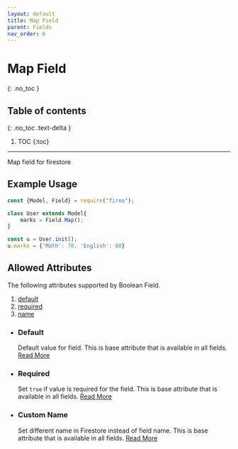 ```yaml
---
layout: default
title: Map Field
parent: Fields
nav_order: 6
---
```


# Map Field
{: .no_toc }

## Table of contents
{: .no_toc .text-delta }

1. TOC
{:toc}

---

Map field for firestore

## Example Usage

```js
const {Model, Field} = require("fireo");

class User extends Model{
    marks = Field.Map();
}

const u = User.init();
u.marks = {'Math': 70, 'English': 80}
```

## Allowed Attributes

The following attributes supported by Boolean Field.

1. [default](#default)
2. [required](#required)
3. [name](#custom-name)

- ### Default

  Default value for field. This is base attribute that is available in all fields. [Read More](/fireo-nodejs/fields/field#default)

- ### Required

  Set `true` if value is required for the field. This is base attribute that is available in all fields. [Read More](/fireo-nodejs/fields/field#required)

- ### Custom Name

  Set different name in Firestore instead of field name. This is base attribute that is available in all fields. [Read More](/fireo-nodejs/fields/field#custom-name)